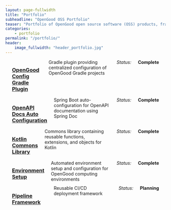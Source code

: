```yaml
---
layout: page-fullwidth
title: "Portfolio"
subheadline: "OpenGood OSS Portfolio"
teaser: "Portfolio of OpenGood open source software (OSS) products, frameworks, and solutions"
categories:
    - portfolio
permalink: "/portfolio/"
header:
    image_fullwidth: "header_portfolio.jpg"
---
```


<div class="row t60">
    <div class="medium-4 columns t30">
        <p>
            <h3><a href="{{ site.porfolio_url }}/config-gradle-plugin" rel="noopener noreferrer" target="_blank">OpenGood Config Gradle Plugin</a></h3>
            Gradle plugin providing centralized configuration of OpenGood Gradle projects<br/>
            <em>Status:</em> <strong>Complete</strong>
        </p>
    </div><!-- /.medium-4.columns -->
    <div class="medium-4 columns t30">
        <p>
            <h3><a href="{{ site.porfolio_url }}/openapi-docs-autoconfig" rel="noopener noreferrer" target="_blank">OpenAPI Docs Auto Configuration</a></h3>
            Spring Boot auto-configuration for OpenAPI documentation using Spring Doc<br/>
            <em>Status:</em> <strong>Complete</strong>
        </p>
    </div><!-- /.medium-4.columns -->
    <div class="medium-4 columns t30">
        <p>
            <h3><a href="{{ site.porfolio_url }}/kotlin-commons" rel="noopener noreferrer" target="_blank">Kotlin Commons Library</a></h3>
            Commons library containing reusable functions, extensions, and objects for Kotlin<br/>
            <em>Status:</em> <strong>Complete</strong>
        </p>
    </div><!-- /.medium-4.columns -->
</div>
<div class="row t60">
    <div class="medium-4 columns t30">
        <p>
            <h3><a href="{{ site.porfolio_url }}/env-setup" rel="noopener noreferrer" target="_blank">Environment Setup</a></h3>
            Automated environment setup and configuration for OpenGood computing environments<br/>
            <em>Status:</em> <strong>Complete</strong>
        </p>
    </div><!-- /.medium-4.columns -->
    <div class="medium-4 columns t30">
        <p>
            <h3><a href="{{ site.porfolio_url }}/pipeline-framework" rel="noopener noreferrer" target="_blank">Pipeline Framework</a></h3>
            Reusable CI/CD deployment framework<br/>
            <em>Status:</em> <strong>Planning</strong>
        </p>
    </div><!-- /.medium-4.columns -->
    <div class="medium-4 columns t30">
    </div><!-- /.medium-4.columns -->
</div><!-- /.row -->
